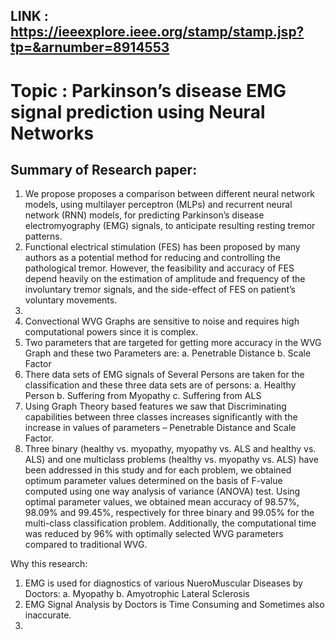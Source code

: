 ## LINK : https://ieeexplore.ieee.org/stamp/stamp.jsp?tp=&arnumber=8914553

# Topic : Parkinson’s disease EMG signal prediction using Neural Networks

## Summary of Research paper: 
1)	We propose proposes a comparison between different neural network models, using multilayer perceptron (MLPs) and recurrent neural network (RNN) models, for predicting
Parkinson’s disease electromyography (EMG) signals, to anticipate resulting resting tremor patterns.
2)	Functional electrical stimulation (FES) has been proposed by many authors as a potential method for reducing and controlling the pathological tremor. However, the feasibility and accuracy of FES depend heavily on the estimation of amplitude and frequency of the involuntary tremor signals, and the side-effect of FES on patient’s voluntary movements.
3)	
4)	Convectional WVG Graphs are sensitive to noise and requires high computational powers since it is complex.
5)	Two parameters that are targeted for getting more accuracy in the WVG Graph and these two Parameters are:
a.	Penetrable Distance 
b.	Scale Factor
5)	There data sets of EMG signals of Several Persons are taken for the classification and these three data sets are of persons:
a.	Healthy Person
b.	Suffering from Myopathy 
c.	Suffering from ALS 
6)	Using Graph Theory based features we saw that Discriminating capabilities between three classes increases significantly with the increase in values of parameters – Penetrable Distance and Scale Factor.
7)	Three binary (healthy vs. myopathy, myopathy vs. ALS and healthy vs. ALS) and one multiclass problems (healthy vs. myopathy vs. ALS) have been addressed in this  study and for each problem, we obtained optimum parameter values determined on the basis of F-value computed using one way analysis of variance (ANOVA) test. Using optimal parameter values, we obtained mean accuracy of 98.57%, 98.09% and 99.45%, respectively for three binary and 99.05% for the multi-class classification problem. Additionally, the computational time was reduced by 96% with optimally selected WVG parameters compared to traditional WVG.

Why this research:
1)	EMG is used for diagnostics of various NueroMuscular Diseases by Doctors:
a.	Myopathy
b.	Amyotrophic Lateral Sclerosis
2)	EMG Signal Analysis by Doctors is Time Consuming and Sometimes also inaccurate.
3)	

